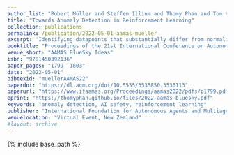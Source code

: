 ```yaml
---
author_list: "Robert Müller and Steffen Illium and Thomy Phan and Tom Haider and Claudia Linnhoff-Popien"
title: "Towards Anomaly Detection in Reinforcement Learning"
collection: publications
permalink: /publication/2022-05-01-aamas-mueller
excerpt: 'Identifying datapoints that substantially differ from normality is the task of anomaly detection (AD). While AD has gained widespread attention in rich data domains such as images, videos, audio and text, it has has been studied less frequently in the context of reinforcement learning (RL). This is due to the additional layer of complexity that RL introduces through sequential decision making. Developing suitable anomaly detectors for RL is of particular importance in safety-critical scenarios where acting on anomalous data could result in hazardous situations. In this work, we address the question of what AD means in the context of RL. We found that current research trains and evaluates on overly simplistic and unrealistic scenarios which reduce to classic pattern recognition tasks. We link AD in RL to various fields in RL such as lifelong RL and generalization. We discuss their similarities, differences, and how the fields can benefit from each other. Moreover, we identify non-stationarity to be one of the key drivers for future research on AD in RL and make a first step towards a more formal treatment of the problem by framing it in terms of the recently introduced block contextual Markov decision process. Finally, we define a list of practical desiderata for future problems.'
booktitle: "Proceedings of the 21st International Conference on Autonomous Agents and MultiAgent Systems"
venue_short: "AAMAS BlueSky Ideas"
isbn: "9781450392136"
paper_pages: "1799--1803"
date: "2022-05-01"
bibtexid: "muellerAAMAS22"
paperdoi: "https://dl.acm.org/doi/10.5555/3535850.3536113"
paperurl: "https://www.ifaamas.org/Proceedings/aamas2022/pdfs/p1799.pdf"
eprint: "https://thomyphan.github.io/files/2022-aamas-bluesky.pdf"
keywords: "anomaly detection, AI safety, reinforcement learning"
publisher: "International Foundation for Autonomous Agents and Multiagent Systems"
venuelocation: "Virtual Event, New Zealand"
#layout: archive
---
```


{% include base_path %}

